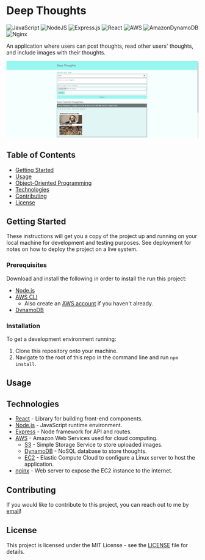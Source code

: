 # Deep Thoughts

![JavaScript](https://img.shields.io/badge/javascript-%23323330.svg?style=for-the-badge&logo=javascript&logoColor=%23F7DF1E)
![NodeJS](https://img.shields.io/badge/node.js-6DA55F?style=for-the-badge&logo=node.js&logoColor=white)
![Express.js](https://img.shields.io/badge/express.js-%23404d59.svg?style=for-the-badge&logo=express&logoColor=%2361DAFB)
![React](https://img.shields.io/badge/react-%2320232a.svg?style=for-the-badge&logo=react&logoColor=%2361DAFB)
![AWS](https://img.shields.io/badge/AWS-%23FF9900.svg?style=for-the-badge&logo=amazon-aws&logoColor=white)
![AmazonDynamoDB](https://img.shields.io/badge/Amazon%20DynamoDB-4053D6?style=for-the-badge&logo=Amazon%20DynamoDB&logoColor=white)
![Nginx](https://img.shields.io/badge/nginx-%23009639.svg?style=for-the-badge&logo=nginx&logoColor=white)

An application where users can post thoughts, read other users' thoughts, and include images with their thoughts.

![Deep Thoughts homepage](./assets/images/deep-thoughts-sc.PNG)

## Table of Contents
- [Getting Started](#getting-started)
- [Usage](#usage)
- [Object-Oriented Programming](#object-oriented-programming)
- [Technologies](#technologies)
- [Contributing](#contributing)
- [License](#license)

## Getting Started

These instructions will get you a copy of the project up and running on your local machine for development and testing purposes. See deployment for notes on how to deploy the project on a live system.

### Prerequisites

Download and install the following in order to install the run this project:
- [Node.js](https://nodejs.dev/learn/how-to-install-nodejs)
- [AWS CLI](https://aws.amazon.com/cli/)
    - Also create an [AWS account](https://aws.amazon.com/) if you haven't already.
- [DynamoDB](https://aws.amazon.com/dynamodb/)

### Installation

To get a development environment running:

1. Clone this repository onto your machine.
2. Navigate to the root of this repo in the command line and run `npm install`.


## Usage


## Technologies

* [React](https://reactjs.org/) - Library for building front-end components.
* [Node.js](https://nodejs.org/en/docs/) - JavaScript runtime environment.
* [Express](http://expressjs.com/) - Node framework for API and routes.
* [AWS](https://aws.amazon.com/) - Amazon Web Services used for cloud computing.
    - [S3](https://aws.amazon.com/s3/) - Simple Storage Service to store uploaded images.
    - [DynamoDB](https://aws.amazon.com/dynamodb/) - NoSQL database to store thoughts.
    - [EC2](https://aws.amazon.com/ec2/) - Elastic Compute Cloud to configure a Linux server to host the application.
* [nginx](https://www.nginx.com/) - Web server to expose the EC2 instance to the internet.

## Contributing

If you would like to contribute to this project, you can reach out to me by [email](mailto:ksurbayan@gmail.com)!

## License

This project is licensed under the MIT License - see the [LICENSE](LICENSE) file for details.